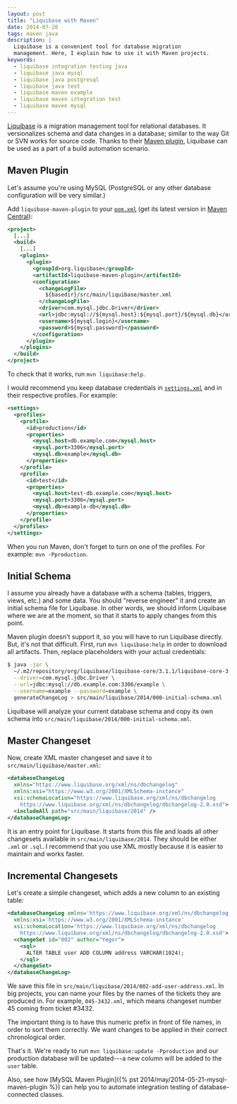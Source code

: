```yaml
---
layout: post
title: "Liquibase with Maven"
date: 2014-07-20
tags: maven java
description: |
  Liquibase is a convenient tool for database migration
  management. Here, I explain how to use it with Maven projects.
keywords:
  - liquibase integration testing java
  - liquibase java mysql
  - liquibase java postgresql
  - liquibase java test
  - liquibase maven example
  - liquibase maven integration test
  - liquibase maven mysql
---
```


[Liquibase](https://www.liquibase.org) is a migration management tool
for relational databases. It versionalizes schema and data changes in
a database; similar to the way Git or SVN works for source code.
Thanks to their [Maven plugin](https://www.liquibase.org/documentation/maven/),
Liquibase can be used as a part
of a build automation scenario.

<!--more-->

## Maven Plugin

Let's assume you're using MySQL (PostgreSQL or any other
database configuration will be very similar.)

Add `liquibase-maven-plugin`
to your [`pom.xml`](http://maven.apache.org/pom.html) (get its latest
version in [Maven Central](http://search.maven.org/)):

```xml
<project>
  [...]
  <build>
    [...]
    <plugins>
      <plugin>
        <groupId>org.liquibase</groupId>
        <artifactId>liquibase-maven-plugin</artifactId>
        <configuration>
          <changeLogFile>
            ${basedir}/src/main/liquibase/master.xml
          </changeLogFile>
          <driver>com.mysql.jdbc.Driver</driver>
          <url>jdbc:mysql://${mysql.host}:${mysql.port}/${mysql.db}</url>
          <username>${mysql.login}</username>
          <password>${mysql.password}</password>
        </configuration>
      </plugin>
    </plugins>
  </build>
</project>
```

To check that it works, run `mvn liquibase:help`.

I would recommend you keep database credentials
in [`settings.xml`](http://maven.apache.org/settings.html)
and  in their respective profiles. For example:

```xml
<settings>
  <profiles>
    <profile>
      <id>production</id>
      <properties>
        <mysql.host>db.example.com</mysql.host>
        <mysql.port>3306</mysql.port>
        <mysql.db>example</mysql.db>
      </properties>
    </profile>
    <profile>
      <id>test</id>
      <properties>
        <mysql.host>test-db.example.com</mysql.host>
        <mysql.port>3306</mysql.port>
        <mysql.db>example-db</mysql.db>
      </properties>
    </profile>
  </profiles>
</settings>
```

When you run Maven, don't forget to turn
on one of the profiles. For example: `mvn -Pproduction`.

## Initial Schema

I assume you already have a database with
a schema (tables, triggers, views, etc.) and some data.
You should "reverse engineer" it and create an initial schema
file for Liquibase. In other words, we should inform Liquibase
where we are at the moment, so that it starts to apply
changes from this point.

Maven plugin doesn't support it, so you will have to run
Liquibase directly. But, it's not that difficult. First,
run `mvn liquibase:help` in order to download all artifacts.
Then, replace placeholders with your actual credentials:

```bash
$ java -jar \
  ~/.m2/repository/org/liquibase/liquibase-core/3.1.1/liquibase-core-3.1.1.jar \
  --driver=com.mysql.jdbc.Driver \
  --url=jdbc:mysql://db.example.com:3306/example \
  --username=example --password=example \
  generateChangeLog > src/main/liquibase/2014/000-initial-schema.xml
```

Liquibase will analyze your current database schema
and copy its own schema into `src/main/liquibase/2014/000-initial-schema.xml`.

## Master Changeset

Now, create XML master changeset and save it to `src/main/liquibase/master.xml`:

```xml
<databaseChangeLog
  xmlns="https://www.liquibase.org/xml/ns/dbchangelog"
  xmlns:xsi="https://www.w3.org/2001/XMLSchema-instance"
  xsi:schemaLocation="https://www.liquibase.org/xml/ns/dbchangelog
    https://www.liquibase.org/xml/ns/dbchangelog/dbchangelog-2.0.xsd">
  <includeAll path="src/main/liquibase/2014" />
</databaseChangeLog>
```

It is an entry point for Liquibase. It starts from this file
and loads all other changesets available in `src/main/liquibase/2014`.
They should be either `.xml` or `.sql`. I recommend that you use
XML mostly because it is easier to maintain and works faster.

## Incremental Changesets

Let's create a simple changeset, which adds a new column to an existing table:

```xml
<databaseChangeLog xmlns='https://www.liquibase.org/xml/ns/dbchangelog'
  xmlns:xsi='https://www.w3.org/2001/XMLSchema-instance'
  xsi:schemaLocation='https://www.liquibase.org/xml/ns/dbchangelog
    https://www.liquibase.org/xml/ns/dbchangelog/dbchangelog-2.0.xsd'>
  <changeSet id="002" author="Yegor">
    <sql>
      ALTER TABLE user ADD COLUMN address VARCHAR(1024);
    </sql>
  </changeSet>
</databaseChangeLog>
```

We save this file in `src/main/liquibase/2014/002-add-user-address.xml`.
In big projects, you can name your files by the names of the tickets
they are produced in. For example, `045-3432.xml`, which means changeset
number 45 coming from ticket #3432.

The important thing is to have this numeric prefix in front of file names,
in order to sort them correctly. We want changes to be applied in their
correct chronological order.

That's it. We're ready to run `mvn liquibase:update -Pproduction` and
our production database will be updated---a new column will be
added to the `user` table.

Also, see how [MySQL Maven Plugin]({% pst 2014/may/2014-05-21-mysql-maven-plugin %})
can help you to automate integration testing of database-connected classes.
